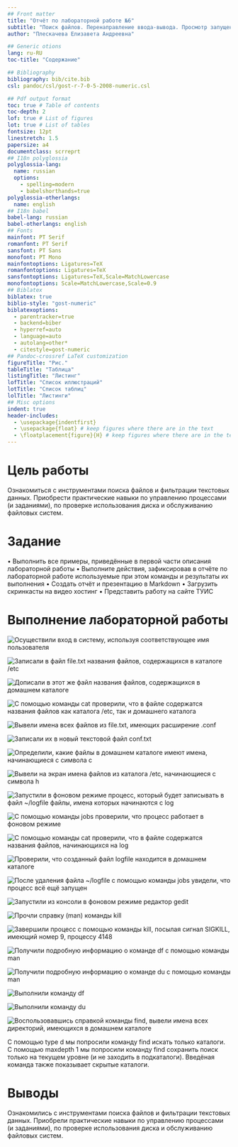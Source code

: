 ```yaml
---
## Front matter
title: "Отчёт по лабораторной работе №6"
subtitle: "Поиск файлов. Перенаправление ввода-вывода. Просмотр запущенных процессов"
author: "Плескачева Елизавета Андреевна"

## Generic otions
lang: ru-RU
toc-title: "Содержание"

## Bibliography
bibliography: bib/cite.bib
csl: pandoc/csl/gost-r-7-0-5-2008-numeric.csl

## Pdf output format
toc: true # Table of contents
toc-depth: 2
lof: true # List of figures
lot: true # List of tables
fontsize: 12pt
linestretch: 1.5
papersize: a4
documentclass: scrreprt
## I18n polyglossia
polyglossia-lang:
  name: russian
  options:
	- spelling=modern
	- babelshorthands=true
polyglossia-otherlangs:
  name: english
## I18n babel
babel-lang: russian
babel-otherlangs: english
## Fonts
mainfont: PT Serif
romanfont: PT Serif
sansfont: PT Sans
monofont: PT Mono
mainfontoptions: Ligatures=TeX
romanfontoptions: Ligatures=TeX
sansfontoptions: Ligatures=TeX,Scale=MatchLowercase
monofontoptions: Scale=MatchLowercase,Scale=0.9
## Biblatex
biblatex: true
biblio-style: "gost-numeric"
biblatexoptions:
  - parentracker=true
  - backend=biber
  - hyperref=auto
  - language=auto
  - autolang=other*
  - citestyle=gost-numeric
## Pandoc-crossref LaTeX customization
figureTitle: "Рис."
tableTitle: "Таблица"
listingTitle: "Листинг"
lofTitle: "Список иллюстраций"
lotTitle: "Список таблиц"
lolTitle: "Листинги"
## Misc options
indent: true
header-includes:
  - \usepackage{indentfirst}
  - \usepackage{float} # keep figures where there are in the text
  - \floatplacement{figure}{H} # keep figures where there are in the text
---
```


# Цель работы

   Ознакомиться с инструментами поиска файлов и фильтрации текстовых данных. Приобрести практические навыки по управлению процессами (и заданиями), по проверке использования диска и обслуживанию файловых систем.

# Задание

• Выполнить все примеры, приведённые в первой части описания лабораторной работы
• Выполните действия, зафиксировав в отчёте по лабораторной работе используемые при этом команды и результаты их выполнения
• Создать отчёт и презентацию в Markdown
• Загрузить скринкасты на видео хостинг
• Представить работу на сайте ТУИС

# Выполнение лабораторной работы

![Осуществили вход в систему, используя соответствующее имя пользователя](image/1.png)

![Записали в файл file.txt названия файлов, содержащихся в каталоге /etc](image/2.png)

![Дописали в этот же файл названия файлов, содержащихся в домашнем каталоге](image/3.png)

![С помощью команды cat проверили, что в файле содержатся названия файлов как каталога /etc, так и домашнего каталога](image/4.png)

![Вывели имена всех файлов из file.txt, имеющих расширение .conf](image/5.png)

![Записали их в новый текстовой файл conf.txt](image/6.png)

![Определили, какие файлы в домашнем каталоге имеют имена, начинающиеся с символа c](image/7.png)

![Вывели на экран имена файлов из каталога /etc, начинающиеся с символа h](image/8.png)

![Запустили в фоновом режиме процесс, который будет записывать в файл ~/logfile файлы, имена которых начинаются с log](image/9.png)

![С помощью команды jobs проверили, что процесс работает в фоновом режиме](image/10.png)

![ С помощью команды cat проверили, что в файле содержатся названия файлов, начинающихся на log](image/11.png)

![Проверили, что созданный файл logfile находится в домашнем каталоге](image/12.png)

![После удаления файла ~/logfile с помощью команды jobs увидели, что процесс всё ещё запущен](image/13.png)

![Запустили из консоли в фоновом режиме редактор gedit](image/14.png)

![Прочли справку (man) команды kill](image/15.png)

![Завершили процесс с помощью команды kill, посылая сигнал SIGKILL, имеющий номер 9, процессу 4148](image/16.png)

![Получили подробную информацию о команде df с помощью команды man](image/17.png)

![Получили подробную информацию о команде du с помощью команды man](image/18.png)

![ Выполнили команду df](image/19.png)

![Выполнили команду du](image/20.png)

![Воспользовавшись справкой команды find, вывели имена всех директорий, имеющихся в домашнем каталоге](image/21.png)

  С помощью type d мы попросили команду find искать только каталоги. С помощью maxdepth 1 мы попросили команду find сохранить поиск только на текущем уровне (и не заходить в подкаталоги). Введёная команда также показывает скрытые каталоги.

# Выводы

   Ознакомились с инструментами поиска файлов и фильтрации текстовых данных. Приобрели практические навыки по управлению процессами (и заданиями), по проверке использования диска и обслуживанию файловых систем.


